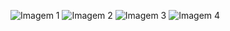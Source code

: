 ![Imagem 1](https://i.ibb.co/LDPRhQYm/1.png)
![Imagem 2](https://i.ibb.co/8Lx9dJDK/2.png)
![Imagem 3](https://i.ibb.co/gMr4TQ8H/3.png)
![Imagem 4](https://i.ibb.co/hJDdYHXv/4.png)
